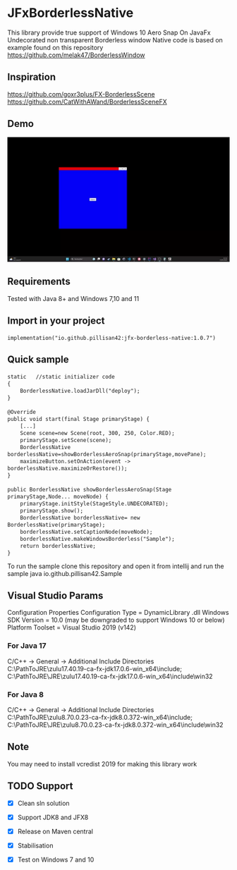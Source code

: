 JFxBorderlessNative
================

This library provide true support of Windows 10 Aero Snap On JavaFx Undecorated non transparent Borderless window
Native code is based on example found on this repository https://github.com/melak47/BorderlessWindow

## Inspiration 
https://github.com/goxr3plus/FX-BorderlessScene
https://github.com/CatWithAWand/BorderlessSceneFX

## Demo
![Demo](./demo/demo.webp)

## Requirements
Tested with Java 8+ and Windows 7,10 and 11

## Import in your project

    implementation("io.github.pillisan42:jfx-borderless-native:1.0.7")

## Quick sample

    static   //static initializer code
    {
        BorderlessNative.loadJarDll("deploy");
    }

    @Override
    public void start(final Stage primaryStage) {
        [...]
        Scene scene=new Scene(root, 300, 250, Color.RED);
        primaryStage.setScene(scene);
        BorderlessNative borderlessNative=showBorderlessAeroSnap(primaryStage,movePane);
        maximizeButton.setOnAction(event -> borderlessNative.maximizeOrRestore());
    }

    public BorderlessNative showBorderlessAeroSnap(Stage primaryStage,Node... moveNode) {
        primaryStage.initStyle(StageStyle.UNDECORATED);
        primaryStage.show();
        BorderlessNative borderlessNative= new BorderlessNative(primaryStage);
        borderlessNative.setCaptionNode(moveNode);
        borderlessNative.makeWindowsBorderless("Sample");
        return borderlessNative;
    }

To run the sample clone this repository and open it from intellij and run the sample
java io.github.pillisan42.Sample

## Visual Studio Params
Configuration Properties
Configuration Type = DynamicLibrary .dll
Windows SDK Version = 10.0 (may be downgraded to support Windows 10 or below)
Platform Toolset = Visual Studio 2019 (v142)

### For Java 17

C/C++ -> General -> Additional Include Directories C:\PathToJRE\zulu17.40.19-ca-fx-jdk17.0.6-win_x64\include; C:\PathToJRE\JRE\zulu17.40.19-ca-fx-jdk17.0.6-win_x64\include\win32

### For Java 8

C/C++ -> General -> Additional Include Directories C:\PathToJRE\zulu8.70.0.23-ca-fx-jdk8.0.372-win_x64\include; C:\PathToJRE\JRE\zulu8.70.0.23-ca-fx-jdk8.0.372-win_x64\include\win32

## Note

You may need to install vcredist 2019 for making this library work

## TODO Support
- [x] Clean sln solution
- [x] Support JDK8 and JFX8 
- [x] Release on Maven central
- [X] Stabilisation
- [X] Test on Windows 7 and 10

